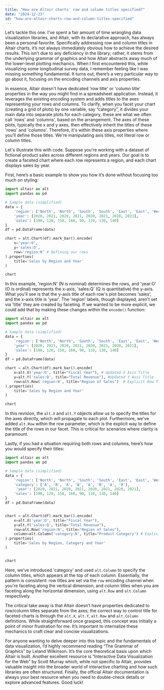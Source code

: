 ```yaml
---
title: "How are Altair charts' row and column titles specified?"
date: "2024-12-23"
id: "how-are-altair-charts-row-and-column-titles-specified"
---
```


Let’s tackle this one. I've spent a fair amount of time wrangling data visualization libraries, and Altair, with its declarative approach, has always been a personal favorite. Specifically addressing row and column titles in Altair charts, it’s not always immediately obvious how to achieve the desired results. This isn’t due to any deficiency in the library; rather, it stems from the underlying grammar of graphics and how Altair abstracts away much of the lower-level plotting mechanics. When I first encountered this, while visualizing some longitudinal survey data, I remember feeling like I was missing something fundamental. It turns out, there’s a very particular way to go about it, focusing on the encoding channels and axis properties.

In essence, Altair doesn't have dedicated 'row title' or 'column title' properties in the way you might find in a spreadsheet application. Instead, it leverages the existing encoding system and adds titles to the axes representing your rows and columns. To clarify, when you facet your chart (creating a grid of plots) by one variable, say “category”, it divides your main data into separate plots for each category, these are what we often call 'rows' and 'columns', based on the arrangement. The axes of these plots, typically the x and y axes, then effectively inherit the titles of these 'rows' and 'columns'. Therefore, it's within these axis properties where you’ll define those titles. We're manipulating axis titles, not literal row or column titles.

Let's illustrate this with code. Suppose you're working with a dataset of fictional product sales across different regions and years. Our goal is to create a faceted chart where each row represents a region, and each chart displays sales by year.

First, here’s a basic example to show you how it’s done without focusing too much on styling:

```python
import altair as alt
import pandas as pd

# Sample data (simplified)
data = {
    'region': ['North', 'North', 'South', 'South', 'East', 'East', 'West', 'West'],
    'year': [2020, 2021, 2020, 2021, 2020, 2021, 2020, 2021],
    'sales': [100, 120, 150, 160, 90, 110, 130, 140]
}
df = pd.DataFrame(data)

chart = alt.Chart(df).mark_bar().encode(
    x='year:O',
    y='sales:Q',
    row='region:N' # Defining our rows
).properties(
    title='Sales by Region and Year'
)

chart
```

In this example, 'region:N' (N is nominal) determines the rows, and 'year:O' (O is ordinal) represents the x-axis, 'sales:Q' (Q is quantitative) the y-axis. What you'll see is that the y-axis title of each row's plot becomes 'sales', and the x-axis title is 'year'. The 'region' labels, though displayed, aren’t set via 'title' they are created by faceting. If we wanted to be more explicit, we could add that by making these changes within the `encode()` function:

```python
import altair as alt
import pandas as pd

# Sample data (simplified)
data = {
    'region': ['North', 'North', 'South', 'South', 'East', 'East', 'West', 'West'],
    'year': [2020, 2021, 2020, 2021, 2020, 2021, 2020, 2021],
    'sales': [100, 120, 150, 160, 90, 110, 130, 140]
}
df = pd.DataFrame(data)

chart = alt.Chart(df).mark_bar().encode(
    x=alt.X('year:O', title="Fiscal Year"), # Updated X Axis Title
    y=alt.Y('sales:Q', title="Total Revenue"), #Updated Y Axis Title
    row=alt.Row('region:N', title="Region of Sales")  # Explicit Row Title
).properties(
    title='Sales by Region and Year'
)

chart
```

In this revision, the `alt.X` and `alt.Y` objects allow us to specify the titles for the axes directly, which will propagate to each plot. Furthermore, we've added `alt.Row` within the row parameter, which is the explicit way to define the title of the rows in our facet. This is critical for scenarios where clarity is paramount.

Lastly, if you had a situation requiring both rows and columns, here’s how you would specify their titles:

```python
import altair as alt
import pandas as pd

# Sample data (simplified)
data = {
    'region': ['North', 'North', 'South', 'South', 'East', 'East', 'West', 'West'],
    'category': ['A', 'B', 'A', 'B', 'A', 'B', 'A', 'B'],
     'year': [2020, 2021, 2020, 2021, 2020, 2021, 2020, 2021],
    'sales': [100, 120, 150, 160, 90, 110, 130, 140]
}
df = pd.DataFrame(data)


chart = alt.Chart(df).mark_bar().encode(
    x=alt.X('year:O', title="Fiscal Year"),
    y=alt.Y('sales:Q', title="Total Revenue"),
    row=alt.Row('region:N', title="Region of Sales"),
    column=alt.Column('category:N', title="Product Category") # Explicit Column title
).properties(
    title='Sales by Region, Category and Year'
)


chart
```

Here, we’ve introduced 'category' and used `alt.Column` to specify the column titles, which appears at the top of each column. Essentially, the pattern is consistent: row titles are set via the `row` encoding channel when you're faceting along the vertical dimension, and column titles when you are faceting along the horizontal dimension, using `alt.Row` and `alt.Column` respectively.

The critical take away is that Altair doesn’t have properties dedicated to row/column titles separate from the axes; the correct way to control title for faceted charts is through the `alt.X`, `alt.Y`, `alt.Row` and `alt.Column` definitions. While straightforward once grasped, this concept was initially a point of minor frustration for me. It’s important to internalize these mechanics to craft clear and concise visualizations.

For anyone wanting to delve deeper into this topic and the fundamentals of data visualization, I’d highly recommend reading “The Grammar of Graphics” by Leland Wilkinson. It’s the core theoretical basis upon which Altair is built. Another excellent resource is “Interactive Data Visualization for the Web” by Scott Murray which, while not specific to Altair, provides valuable insight into the broader world of interactive charting and how such libraries are often structured. Finally, the official Altair documentation is always your best resource when you need to double-check details or explore advanced features. Good luck!
